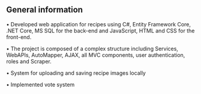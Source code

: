 

## General information
•	Developed web application for recipes using C#, Entity Framework Core, .NET Core, MS SQL for the back-end and JavaScript, HTML and CSS for the front-end.

•	The project is composed of a complex structure including Services, WebAPIs,
AutoMapper, AJAX, all MVC components, user authentication, roles and Scraper.

•	System for uploading and saving recipe images locally

•	Implemented vote system

